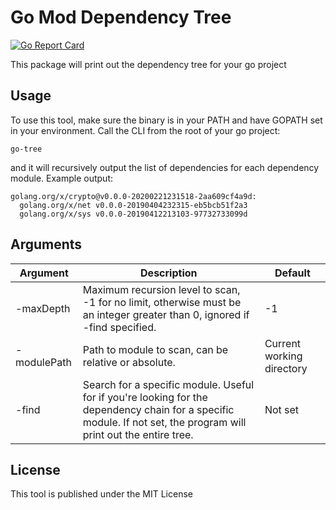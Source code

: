 # Go Mod Dependency Tree
[![Go Report Card](https://goreportcard.com/badge/github.com/kapilpau/go-mod-dependency-tree)](https://goreportcard.com/report/github.com/kapilpau/go-mod-dependency-tree)

This package will print out the dependency tree for your go project

## Usage

To use this tool, make sure the binary is in your PATH and have GOPATH set in your environment. Call the CLI from the root of your go project:
```
go-tree
```
and it will recursively output the list of dependencies for each dependency module. Example output:
```
golang.org/x/crypto@v0.0.0-20200221231518-2aa609cf4a9d:
  golang.org/x/net v0.0.0-20190404232315-eb5bcb51f2a3
  golang.org/x/sys v0.0.0-20190412213103-97732733099d
```

## Arguments

| Argument | Description | Default |
| --- | --- | --- |
| -maxDepth | Maximum recursion level to scan, -1 for no limit, otherwise must be an integer greater than 0, ignored if -find specified. | -1 |
| -modulePath | Path to module to scan, can be relative or absolute. | Current working directory |
| -find | Search for a specific module. Useful for if you're looking for the dependency chain for a specific module. If not set, the program will print out the entire tree. | Not set |

## License

This tool is published under the MIT License